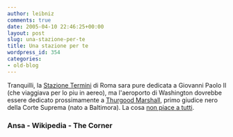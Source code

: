 ```yaml
---
author: leibniz
comments: true
date: 2005-04-10 22:46:25+00:00
layout: post
slug: una-stazione-per-te
title: Una stazione per te
wordpress_id: 354
categories:
- old-blog
---
```


Tranquilli, la [Stazione Termini](http://www.ansa.it/main/notizie/regioni/lazio/news/2005-04-05_4562982.html)
di Roma sara pure dedicata a Giovanni Paolo II (che viaggiava per lo
piu in aereo), ma l'aeroporto di Washington dovrebbe essere dedicato
prossimamente a [Thurgood Marshall](http://en.wikipedia.org/wiki/Thurgood_Marshall), primo giudice nero della Corte Suprema (nato a Baltimora).  La cosa [non piace a tutti](http://www.nationalreview.com/thecorner/05_04_03_corner-archive.asp#060312).  



### Ansa - Wikipedia - The Corner
